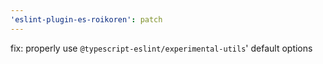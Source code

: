 ```yaml
---
'eslint-plugin-es-roikoren': patch
---
```


fix: properly use `@typescript-eslint/experimental-utils`' default options
